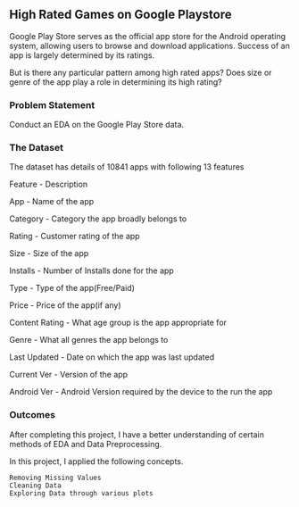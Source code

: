 ## High Rated Games on Google Playstore

Google Play Store serves as the official app store for the Android operating system, allowing users to browse and download applications.
Success of an app is largely determined by its ratings.

But is there any particular pattern among high rated apps?
Does size or genre of the app play a role in determining its high rating? 

### Problem Statement

Conduct an EDA on the Google Play Store data.

### The Dataset

The dataset has details of 10841 apps with following 13 features

Feature 	     -    Description

App 	         -    Name of the app

Category 	     -    Category the app broadly belongs to

Rating 	       -    Customer rating of the app

Size 	         -    Size of the app

Installs       -  	Number of Installs done for the app

Type 	         -    Type of the app(Free/Paid)

Price 	       -    Price of the app(if any)

Content Rating -  What age group is the app appropriate for

Genre 	       -   What all genres the app belongs to

Last Updated 	 -   Date on which the app was last updated

Current Ver 	 -  Version of the app

Android Ver 	 -  Android Version required by the device to the run the app

### Outcomes

After completing this project, I have a better understanding of certain methods of EDA and Data Preprocessing.

In this project, I applied the following concepts.

    Removing Missing Values
    Cleaning Data
    Exploring Data through various plots

